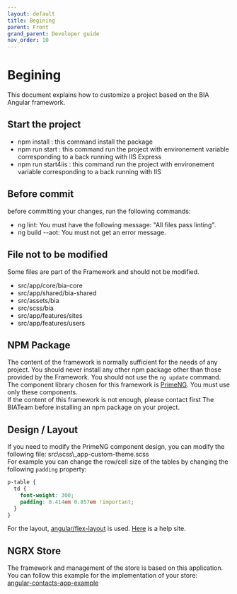 ```yaml
---
layout: default
title: Begining
parent: Front
grand_parent: Developer guide
nav_order: 10
---
```


# Begining
This document explains how to customize a project based on the BIA Angular framework.   

## Start the project
* npm install : this command install the package
* npm run start : this command run the project with environement variable corresponding to a back running with IIS Express
* npm run start4iis : this command run the project with environement variable corresponding to a back running with IIS

## Before commit
before committing your changes, run the following commands:
* ng lint: You must have the following message: "All files pass linting".
* ng build --aot: You must not get an error message.

## File not to be modified
Some files are part of the Framework and should not be modified.

* src/app/core/bia-core
* src/app/shared/bia-shared
* src/assets/bia
* src/scss/bia
* src/app/features/sites
* src/app/features/users


## NPM Package
The content of the framework is normally sufficient for the needs of any project. You should never install any other npm package other than those provided by the Framework.   You should not use the `ng update` command.   
The component library chosen for this framework is [PrimeNG](https://www.primefaces.org/primeng/v9.1.4-lts/). You must use only these components.   
If the content of this framework is not enough, please contact first The BIATeam before installing an npm package on your project.

## Design / Layout
If you need to modify the PrimeNG component design, you can modify the following file: src\scss\\_app-custom-theme.scss   
For example you can change the row/cell size of the tables by changing the following `padding` property:
``` scss
p-table {
  td {
    font-weight: 300;
    padding: 0.414em 0.857em !important;
  }
}
```
For the layout, [angular/flex-layout](https://github.com/angular/flex-layout/wiki) is used. [Here](https://tburleson-layouts-demos.firebaseapp.com/#/docs) is a help site.
## NGRX Store
The framework and management of the store is based on this application. You can follow this example for the implementation of your store:   
[angular-contacts-app-example](https://github.com/avatsaev/angular-contacts-app-example)

